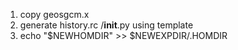 1. copy geosgcm.x 
2. generate history.rc /__init__.py using template
3. echo "$NEWHOMDIR" >> $NEWEXPDIR/.HOMDIR
